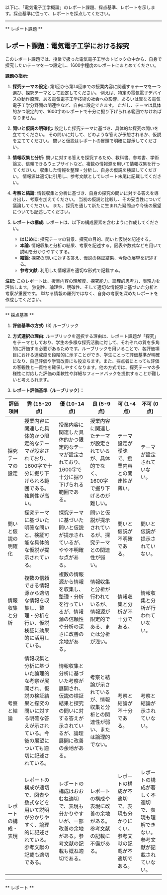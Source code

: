 以下に、「電気電子工学概論」のレポート課題、採点基準、レポートを示します。採点基準に従って、レポートを採点してください。

---------------------------------------
** レポート課題 **

## レポート課題：電気電子工学における探究

このレポート課題では、授業で扱った電気電子工学のトピックの中から、自身で探究したいテーマを一つ設定し、1600字程度のレポートにまとめてください。

**課題の指示:**

1. **探究テーマの設定:** 第1回から第14回までの授業内容に関連するテーマを一つ選び、探究テーマとして設定してください。  例えば、特定の電気電子デバイスの動作原理、ある電気電子工学技術の社会への影響、あるいは異なる電気電子工学分野間の関連性など、自由に設定できます。  ただし、テーマは具体的かつ限定的で、1600字のレポートで十分に掘り下げられる範囲でなければなりません。

2. **問いと仮説の明確化:** 設定した探究テーマに基づき、具体的な探究の問いを立ててください。  その問いに対して、どのような答えが予想されるか、仮説を立ててください。  問いと仮説はレポートの冒頭で明確に提示してください。

3. **情報収集と分析:**  問いに対する答えを探究するため、教科書、参考書、学術論文、信頼できるウェブサイトなど、複数の情報源を用いて情報収集を行ってください。  収集した情報を整理・分析し、自身の仮説を検証してください。  情報源は適切に引用し、参考文献としてレポート末尾に記載してください。

4. **考察と結論:**  情報収集と分析に基づき、自身の探究の問いに対する答えを導き出し、考察を加えてください。  当初の仮説と比較し、その妥当性について議論してください。  また、探究を通して新たに生まれた疑問点や今後の展望についても記述してください。

5. **レポートの構成:** レポートは、以下の構成要素を含むように作成してください。

    * **はじめに:** 探究テーマの背景、探究の目的、問いと仮説を記述する。
    * **本論:** 情報収集と分析の結果、考察を記述する。図表や数式などを用いて説明を分かりやすくする。
    * **結論:** 探究の問いに対する答え、仮説の検証結果、今後の展望を記述する。
    * **参考文献:**  利用した情報源を適切な形式で記載する。


**注記:** このレポートは、授業内容の理解度、探究能力、論理的思考力、表現力を評価します。  独創性、論理性、明確性、そして適切な情報源に基づいた分析と考察が重要です。  単なる情報の羅列ではなく、自身の考察を深めたレポートを作成してください。


---------------------------------------
** 採点基準 **

1. **評価基準の方式:** (3) ルーブリック

2. **方式選択の理由:** ルーブリックを選択する理由は、レポート課題が「探究」をテーマとしており、学生の多様な探究活動に対して、それぞれの質を多角的に評価する必要があるためです。ルーブリックを用いることで、各評価項目における達成度を段階的に示すことができ、学生にとって評価基準が明確になり、自己評価や学習改善にも役立ちます。また、採点者にとっても評価の客観性と一貫性を確保しやすくなります。他の方式では、探究テーマの多様性に対応した評価の柔軟性や詳細なフィードバックを提供することが難しいと考えられます。

3. **レポート評価基準（ルーブリック）：**

| 評価項目 | 秀 (15-20点) | 優 (10-14点) | 良 (5-9点) | 可 (1-4点) | 不可 (0点) |
|---|---|---|---|---|---|
| 探究テーマの設定 | 授業内容に関連した具体的かつ限定的なテーマが設定されており、1600字で十分に掘り下げられる範囲である。独創性が高い。 | 授業内容に関連した具体的かつ限定的なテーマが設定されており、1600字で十分に掘り下げられる範囲である。 | 授業内容に関連したテーマが設定されているが、具体的でなく、1600字で掘り下げるのが難しい。 | テーマ設定が曖昧で、授業内容との関連性が薄い。 | テーマが設定されていない。 |
| 問いと仮説の明確化 | 探究テーマに基づいた明確な問いと、検証可能な具体的な仮説が提示されている。 | 探究テーマに基づいた問いと仮説が提示されているが、やや不明確な点がある。 | 問いと仮説が提示されているが、探究テーマとの関連性が弱い。 | 問いと仮説が不明確である。 | 問いと仮説が提示されていない。 |
| 情報収集と分析 | 複数の信頼できる情報源から適切な情報を収集し、整理・分析を行い、仮説検証に効果的に活用している。 | 複数の情報源から情報を収集し、整理・分析を行っているが、情報源の信頼性や分析の深さに改善の余地がある。 | 情報収集と分析が行われているが、情報源が限定的である、または分析が浅い。 | 情報収集と分析が不十分である。 | 情報収集と分析が行われていない。 |
| 考察と結論 | 情報収集と分析に基づいた論理的な考察が展開され、仮説の検証結果と探究の問いに対する明確な答えが示されている。今後の展望についても適切に記述されている。 | 情報収集と分析に基づいた考察が展開され、仮説の検証結果と探究の問いに対する答えが示されているが、論理展開に改善の余地がある。 | 考察と結論が示されているが、情報収集と分析との関連性が弱い、または論理的でない。 | 考察と結論が不十分である。 | 考察と結論が示されていない。 |
| レポートの構成・表現 | レポートの構成が適切で、図表や数式などを用いて説明が分かりやすく、論理的に記述されている。参考文献の記載も適切である。 | レポートの構成はおおむね適切で、表現も分かりやすいが、一部改善の余地がある。参考文献の記載も概ね適切である。 | レポートの構成や表現に改善の余地がある。参考文献の記載に不備がある。 | レポートの構成が不適切で、表現も分かりにくい。参考文献の記載が不適切である。 | レポートの構成が著しく不適切で、表現も理解できない。参考文献が記載されていない。 |


---------------------------------------
** レポート **


